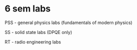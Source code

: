 # 6 sem labs
PSS - general physics labs (fundamentals of modern physics)

SS - solid state labs (DPQE only)

RT - radio engineering labs
